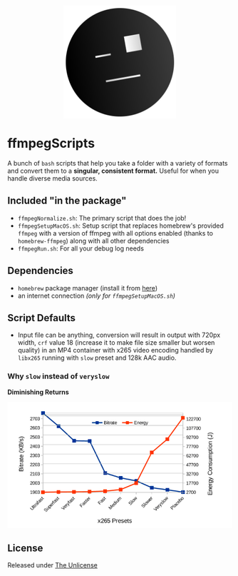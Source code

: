 <img src="https://raw.githubusercontent.com/kittywhiskers/ffmpegScripts/master/misc/generic.png" width="200" style="display: block; margin-left: auto; margin-right: auto; width: 50%;" />

# ffmpegScripts

A bunch of `bash` scripts that help you take a folder with a variety of formats and convert them to a **singular, consistent format.** Useful for when you handle diverse media sources.

## Included "in the package"

- `ffmpegNormalize.sh`: The primary script that does the job!
- `ffmpegSetupMacOS.sh`: Setup script that replaces homebrew's provided `ffmpeg` with a version of ffmpeg with all options enabled (thanks to `homebrew-ffmpeg`) along with all other dependencies
- `ffmpegRun.sh`: For all your debug log needs

## Dependencies

- `homebrew` package manager (install it from [here](https://brew.sh))
- an internet connection _(only for `ffmpegSetupMacOS.sh`)_

## Script Defaults

- Input file can be anything, conversion will result in output with 720px width, `crf` value 18 (increase it to make file size smaller but worsen quality) in an MP4 container with x265 video encoding handled by `libx265` running with `slow` preset and 128k AAC audio.

### Why `slow` instead of `veryslow`

**Diminishing Returns**

![Diminishing Returns](https://raw.githubusercontent.com/kittywhiskers/ffmpegScripts/master/misc/coolgraph.png)

## License

Released under [The Unlicense](https://github.com/kittywhiskers/ffmpegScripts/blob/master/LICENSE)
